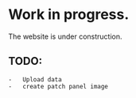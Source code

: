 # Work in progress.

The website is under construction.

## TODO: 
    -   Upload data
    -   create patch panel image
